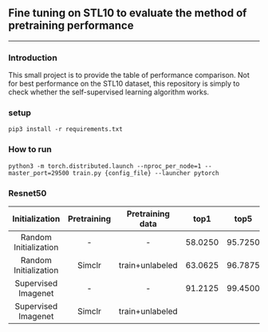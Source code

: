 ## Fine tuning on STL10 to evaluate the method of pretraining performance
---

### Introduction
This small project is to provide the table of performance comparison. Not for best performance on the STL10 dataset, this repository is simply to check whether the self-supervised learning algorithm works.

### setup
```
pip3 install -r requirements.txt
```

### How to run
```
python3 -m torch.distributed.launch --nproc_per_node=1 --master_port=29500 train.py {config_file} --launcher pytorch
```

### Resnet50
|     Initialization    | Pretraining | Pretraining data |   top1  |   top5  |
|:---------------------:|:-----------:|:----------------:|:-------:|:-------:|
| Random Initialization |      -      |         -        | 58.0250 | 95.7250 |
| Random Initialization |  Simclr     | train+unlabeled  | 63.0625 | 96.7875 |
|  Supervised Imagenet  |      -      |         -        | 91.2125 | 99.4500 |
|  Supervised Imagenet  |  Simclr     | train+unlabeled  |         |         |
